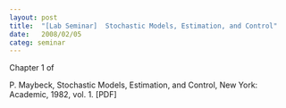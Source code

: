 ```yaml
---
layout: post
title:  "[Lab Seminar]  Stochastic Models, Estimation, and Control"
date:   2008/02/05
categ: seminar
---
```






Chapter 1 of



P. Maybeck, Stochastic Models, Estimation, and Control, New York: Academic, 1982, vol. 1. [PDF]



 

